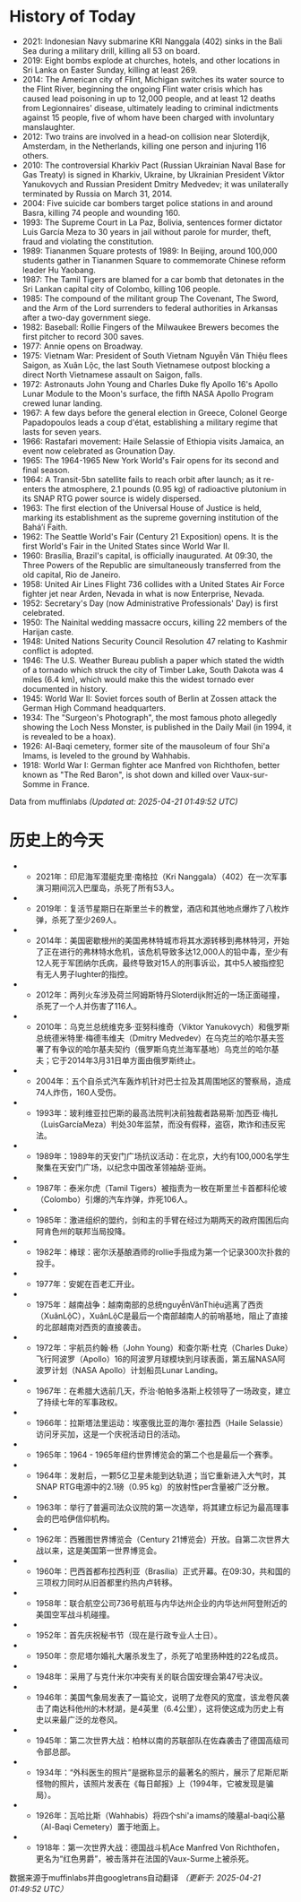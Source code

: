 # History of Today 

- 2021: Indonesian Navy submarine KRI Nanggala (402) sinks in the Bali Sea during a military drill, killing all 53 on board.
- 2019: Eight bombs explode at churches, hotels, and other locations in Sri Lanka on Easter Sunday, killing at least 269.
- 2014: The American city of Flint, Michigan switches its water source to the Flint River, beginning the ongoing Flint water crisis which has caused lead poisoning in up to 12,000 people, and at least 12 deaths from Legionnaires' disease, ultimately leading to criminal indictments against 15 people, five of whom have been charged with involuntary manslaughter.
- 2012: Two trains are involved in a head-on collision near Sloterdijk, Amsterdam, in the Netherlands, killing one person and injuring 116 others.
- 2010: The controversial Kharkiv Pact (Russian Ukrainian Naval Base for Gas Treaty) is signed in Kharkiv, Ukraine, by Ukrainian President Viktor Yanukovych and Russian President Dmitry Medvedev; it was unilaterally terminated by Russia on March 31, 2014.
- 2004: Five suicide car bombers target police stations in and around Basra, killing 74 people and wounding 160.
- 1993: The Supreme Court in La Paz, Bolivia, sentences former dictator Luis García Meza to 30 years in jail without parole for murder, theft, fraud and violating the constitution.
- 1989: Tiananmen Square protests of 1989: In Beijing, around 100,000 students gather in Tiananmen Square to commemorate Chinese reform leader Hu Yaobang.
- 1987: The Tamil Tigers are blamed for a car bomb that detonates in the Sri Lankan capital city of Colombo, killing 106 people.
- 1985: The compound of the militant group The Covenant, The Sword, and the Arm of the Lord surrenders to federal authorities in Arkansas after a two-day government siege.
- 1982: Baseball: Rollie Fingers of the Milwaukee Brewers becomes the first pitcher to record 300 saves.
- 1977: Annie opens on Broadway.
- 1975: Vietnam War: President of South Vietnam Nguyễn Văn Thiệu flees Saigon, as Xuân Lộc, the last South Vietnamese outpost blocking a direct North Vietnamese assault on Saigon, falls.
- 1972: Astronauts John Young and Charles Duke fly Apollo 16's Apollo Lunar Module to the Moon's surface, the fifth NASA Apollo Program crewed lunar landing.
- 1967: A few days before the general election in Greece, Colonel George Papadopoulos leads a coup d'état, establishing a military regime that lasts for seven years.
- 1966: Rastafari movement: Haile Selassie of Ethiopia visits Jamaica, an event now celebrated as Grounation Day.
- 1965: The 1964-1965 New York World's Fair opens for its second and final season.
- 1964: A Transit-5bn satellite fails to reach orbit after launch; as it re-enters the atmosphere, 2.1 pounds (0.95 kg) of radioactive plutonium in its SNAP RTG power source is widely dispersed.
- 1963: The first election of the Universal House of Justice is held, marking its establishment as the supreme governing institution of the Baháʼí Faith.
- 1962: The Seattle World's Fair (Century 21 Exposition) opens. It is the first World's Fair in the United States since World War II.
- 1960: Brasília, Brazil's capital, is officially inaugurated. At 09:30, the Three Powers of the Republic are simultaneously transferred from the old capital, Rio de Janeiro.
- 1958: United Air Lines Flight 736 collides with a United States Air Force fighter jet near Arden, Nevada in what is now Enterprise, Nevada.
- 1952: Secretary's Day (now Administrative Professionals' Day) is first celebrated.
- 1950: The Nainital wedding massacre occurs, killing 22 members of the Harijan caste.
- 1948: United Nations Security Council Resolution 47 relating to Kashmir conflict is adopted.
- 1946: The U.S. Weather Bureau publish a paper which stated the width of a tornado which struck the city of Timber Lake, South Dakota was 4 miles (6.4 km), which would make this the widest tornado ever documented in history.
- 1945: World War II: Soviet forces south of Berlin at Zossen attack the German High Command headquarters.
- 1934: The "Surgeon's Photograph", the most famous photo allegedly showing the Loch Ness Monster, is published in the Daily Mail (in 1994, it is revealed to be a hoax).
- 1926: Al-Baqi cemetery, former site of the mausoleum of four Shi'a Imams, is leveled to the ground by Wahhabis.
- 1918: World War I: German fighter ace Manfred von Richthofen, better known as "The Red Baron", is shot down and killed over Vaux-sur-Somme in France.

Data from muffinlabs
*(Updated at: 2025-04-21 01:49:52 UTC)*

# 历史上的今天 

- -  2021年：印尼海军潜艇克里·南格拉（Kri Nanggala）（402）在一次军事演习期间沉入巴厘岛，杀死了所有53人。
- -  2019年：复活节星期日在斯里兰卡的教堂，酒店和其他地点爆炸了八枚炸弹，杀死了至少269人。
- -  2014年：美国密歇根州的美国弗林特城市将其水源转移到弗林特河，开始了正在进行的弗林特水危机，该危机导致多达12,000人的铅中毒，至少有12人死于军团纳尔氏病，最终导致对15人的刑事诉讼，其中5人被指控犯有无人男子lughter的指控。
- -  2012年：两列火车涉及荷兰阿姆斯特丹Sloterdijk附近的一场正面碰撞，杀死了一个人并伤害了116人。
- -  2010年：乌克兰总统维克多·亚努科维奇（Viktor Yanukovych）和俄罗斯总统德米特里·梅德韦维夫（Dmitry Medvedev）在乌克兰的哈尔基夫签署了有争议的哈尔基夫契约（俄罗斯乌克兰海军基地）乌克兰的哈尔基夫；它于2014年3月31日单方面由俄罗斯终止。
- -  2004年：五个自杀式汽车轰炸机针对巴士拉及其周围地区的警察局，造成74人炸伤，160人受伤。
- -  1993年：玻利维亚拉巴斯的最高法院判决前独裁者路易斯·加西亚·梅扎（LuisGarcíaMeza）判处30年监禁，而没有假释，盗窃，欺诈和违反宪法。
- -  1989年：1989年的天安门广场抗议活动：在北京，大约有100,000名学生聚集在天安门广场，以纪念中国改革领袖胡·亚尚。
- -  1987年：泰米尔虎（Tamil Tigers）被指责为一枚在斯里兰卡首都科伦坡（Colombo）引爆的汽车炸弹，炸死106人。
- -  1985年：激进组织的盟约，剑和主的手臂在经过为期两天的政府围困后向阿肯色州的联邦当局投降。
- -  1982年：棒球：密尔沃基酿酒师的rollie手指成为第一个记录300次扑救的投手。
- -  1977年：安妮在百老汇开业。
- -  1975年：越南战争：越南南部的总统nguyễnVănThiệu逃离了西贡（XuânLộC），XuânLộC是最后一个南部越南人的前哨基地，阻止了直接的北部越南对西贡的直接袭击。
- -  1972年：宇航员约翰·杨（John Young）和查尔斯·杜克（Charles Duke）飞行阿波罗（Apollo）16的阿波罗月球模块到月球表面，第五届NASA阿波罗计划（NASA Apollo）计划船员Lunar Landing。
- -  1967年：在希腊大选前几天，乔治·帕帕多洛斯上校领导了一场政变，建立了持续七年的军事政权。
- -  1966年：拉斯塔法里运动：埃塞俄比亚的海尔·塞拉西（Haile Selassie）访问牙买加，这是一个庆祝活动日的活动。
- -  1965年：1964  -  1965年纽约世界博览会的第二个也是最后一个赛季。
- -  1964年：发射后，一颗5亿卫星未能到达轨道；当它重新进入大气时，其SNAP RTG电源中的2.1磅（0.95 kg）的放射性per含量被广泛分散。
- -  1963年：举行了普遍司法众议院的第一次选举，将其建立标记为最高理事会的巴哈伊信仰机构。
- -  1962年：西雅图世界博览会（Century 21博览会）开放。自第二次世界大战以来，这是美国第一世界博览会。
- -  1960年：巴西首都布拉西利亚（Brasília）正式开幕。在09:30，共和国的三项权力同时从旧首都里约热内卢转移。
- -  1958年：联合航空公司736号航班与内华达州企业的内华达州阿登附近的美国空军战斗机碰撞。
- -  1952年：首先庆祝秘书节（现在是行政专业人士日）。
- -  1950年：奈尼塔尔婚礼大屠杀发生了，杀死了哈里扬种姓的22名成员。
- -  1948年：采用了与克什米尔冲突有关的联合国安理会第47号决议。
- -  1946年：美国气象局发表了一篇论文，说明了龙卷风的宽度，该龙卷风袭击了南达科他州的木材湖，是4英里（6.4公里），这将使这成为历史上有史以来最广泛的龙卷风。
- -  1945年：第二次世界大战：柏林以南的苏联部队在佐森袭击了德国高级司令部总部。
- -  1934年：“外科医生的照片”是据称显示的最著名的照片，展示了尼斯尼斯怪物的照片，该照片发表在《每日邮报》上（1994年，它被发现是骗局）。
- -  1926年：瓦哈比斯（Wahhabis）将四个shi'a imams的陵墓al-baqi公墓（Al-Baqi Cemetery）置于地面上。
- -  1918年：第一次世界大战：德国战斗机Ace Manfred Von Richthofen，更名为“红色男爵”，被击落并在法国的Vaux-Surme上被杀死。

数据来源于muffinlabs并由googletrans自动翻译
*（更新于: 2025-04-21 01:49:52 UTC）*